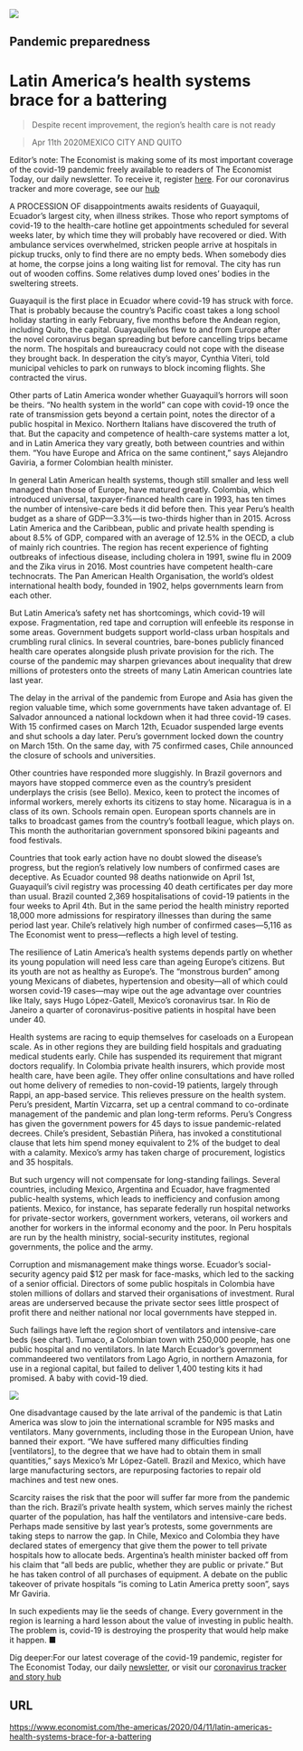 ![](./images/20200411_AMP003_1.jpg)

## Pandemic preparedness

# Latin America’s health systems brace for a battering

> Despite recent improvement, the region’s health care is not ready

> Apr 11th 2020MEXICO CITY AND QUITO

Editor’s note: The Economist is making some of its most important coverage of the covid-19 pandemic freely available to readers of The Economist Today, our daily newsletter. To receive it, register [here](https://www.economist.com//newslettersignup). For our coronavirus tracker and more coverage, see our [hub](https://www.economist.com//coronavirus)

A  PROCESSION OF disappointments awaits residents of Guayaquil, Ecuador’s largest city, when illness strikes. Those who report symptoms of covid-19 to the health-care hotline get appointments scheduled for several weeks later, by which time they will probably have recovered or died. With ambulance services overwhelmed, stricken people arrive at hospitals in pickup trucks, only to find there are no empty beds. When somebody dies at home, the corpse joins a long waiting list for removal. The city has run out of wooden coffins. Some relatives dump loved ones’ bodies in the sweltering streets.

Guayaquil is the first place in Ecuador where covid-19 has struck with force. That is probably because the country’s Pacific coast takes a long school holiday starting in early February, five months before the Andean region, including Quito, the capital. Guayaquileños flew to and from Europe after the novel coronavirus began spreading but before cancelling trips became the norm. The hospitals and bureaucracy could not cope with the disease they brought back. In desperation the city’s mayor, Cynthia Viteri, told municipal vehicles to park on runways to block incoming flights. She contracted the virus.

Other parts of Latin America wonder whether Guayaquil’s horrors will soon be theirs. “No health system in the world” can cope with covid-19 once the rate of transmission gets beyond a certain point, notes the director of a public hospital in Mexico. Northern Italians have discovered the truth of that. But the capacity and competence of health-care systems matter a lot, and in Latin America they vary greatly, both between countries and within them. “You have Europe and Africa on the same continent,” says Alejandro Gaviria, a former Colombian health minister.

In general Latin American health systems, though still smaller and less well managed than those of Europe, have matured greatly. Colombia, which introduced universal, taxpayer-financed health care in 1993, has ten times the number of intensive-care beds it did before then. This year Peru’s health budget as a share of GDP—3.3%—is two-thirds higher than in 2015. Across Latin America and the Caribbean, public and private health spending is about 8.5% of GDP, compared with an average of 12.5% in the OECD, a club of mainly rich countries. The region has recent experience of fighting outbreaks of infectious disease, including cholera in 1991, swine flu in 2009 and the Zika virus in 2016. Most countries have competent health-care technocrats. The Pan American Health Organisation, the world’s oldest international health body, founded in 1902, helps governments learn from each other.

But Latin America’s safety net has shortcomings, which covid-19 will expose. Fragmentation, red tape and corruption will enfeeble its response in some areas. Government budgets support world-class urban hospitals and crumbling rural clinics. In several countries, bare-bones publicly financed health care operates alongside plush private provision for the rich. The course of the pandemic may sharpen grievances about inequality that drew millions of protesters onto the streets of many Latin American countries late last year.

The delay in the arrival of the pandemic from Europe and Asia has given the region valuable time, which some governments have taken advantage of. El Salvador announced a national lockdown when it had three covid-19 cases. With 15 confirmed cases on March 12th, Ecuador suspended large events and shut schools a day later. Peru’s government locked down the country on March 15th. On the same day, with 75 confirmed cases, Chile announced the closure of schools and universities.

Other countries have responded more sluggishly. In Brazil governors and mayors have stopped commerce even as the country’s president underplays the crisis (see Bello). Mexico, keen to protect the incomes of informal workers, merely exhorts its citizens to stay home. Nicaragua is in a class of its own. Schools remain open. European sports channels are in talks to broadcast games from the country’s football league, which plays on. This month the authoritarian government sponsored bikini pageants and food festivals.

Countries that took early action have no doubt slowed the disease’s progress, but the region’s relatively low numbers of confirmed cases are deceptive. As Ecuador counted 98 deaths nationwide on April 1st, Guayaquil’s civil registry was processing 40 death certificates per day more than usual. Brazil counted 2,369 hospitalisations of covid-19 patients in the four weeks to April 4th. But in the same period the health ministry reported 18,000 more admissions for respiratory illnesses than during the same period last year. Chile’s relatively high number of confirmed cases—5,116 as The Economist went to press—reflects a high level of testing.

The resilience of Latin America’s health systems depends partly on whether its young population will need less care than ageing Europe’s citizens. But its youth are not as healthy as Europe’s. The “monstrous burden” among young Mexicans of diabetes, hypertension and obesity—all of which could worsen covid-19 cases—may wipe out the age advantage over countries like Italy, says Hugo López-Gatell, Mexico’s coronavirus tsar. In Rio de Janeiro a quarter of coronavirus-positive patients in hospital have been under 40.

Health systems are racing to equip themselves for caseloads on a European scale. As in other regions they are building field hospitals and graduating medical students early. Chile has suspended its requirement that migrant doctors requalify. In Colombia private health insurers, which provide most health care, have been agile. They offer online consultations and have rolled out home delivery of remedies to non-covid-19 patients, largely through Rappi, an app-based service. This relieves pressure on the health system. Peru’s president, Martín Vizcarra, set up a central command to co-ordinate management of the pandemic and plan long-term reforms. Peru’s Congress has given the government powers for 45 days to issue pandemic-related decrees. Chile’s president, Sebastián Piñera, has invoked a constitutional clause that lets him spend money equivalent to 2% of the budget to deal with a calamity. Mexico’s army has taken charge of procurement, logistics and 35 hospitals.

 But such urgency will not compensate for long-standing failings. Several countries, including Mexico, Argentina and Ecuador, have fragmented public-health systems, which leads to inefficiency and confusion among patients. Mexico, for instance, has separate federally run hospital networks for private-sector workers, government workers, veterans, oil workers and another for workers in the informal economy and the poor. In Peru hospitals are run by the health ministry, social-security institutes, regional governments, the police and the army.

Corruption and mismanagement make things worse. Ecuador’s social-security agency paid $12 per mask for face-masks, which led to the sacking of a senior official. Directors of some public hospitals in Colombia have stolen millions of dollars and starved their organisations of investment. Rural areas are underserved because the private sector sees little prospect of profit there and neither national nor local governments have stepped in.

Such failings have left the region short of ventilators and intensive-care beds (see chart). Tumaco, a Colombian town with 250,000 people, has one public hospital and no ventilators. In late March Ecuador’s government commandeered two ventilators from Lago Agrio, in northern Amazonia, for use in a regional capital, but failed to deliver 1,400 testing kits it had promised. A baby with covid-19 died.



![](./images/20200411_AMC148_0.png)

One disadvantage caused by the late arrival of the pandemic is that Latin America was slow to join the international scramble for N95 masks and ventilators. Many governments, including those in the European Union, have banned their export. “We have suffered many difficulties finding [ventilators], to the degree that we have had to obtain them in small quantities,” says Mexico’s Mr López-Gatell. Brazil and Mexico, which have large manufacturing sectors, are repurposing factories to repair old machines and test new ones.

Scarcity raises the risk that the poor will suffer far more from the pandemic than the rich. Brazil’s private health system, which serves mainly the richest quarter of the population, has half the ventilators and intensive-care beds. Perhaps made sensitive by last year’s protests, some governments are taking steps to narrow the gap. In Chile, Mexico and Colombia they have declared states of emergency that give them the power to tell private hospitals how to allocate beds. Argentina’s health minister backed off from his claim that “all beds are public, whether they are public or private.” But he has taken control of all purchases of equipment. A debate on the public takeover of private hospitals “is coming to Latin America pretty soon”, says Mr Gaviria.

In such expedients may lie the seeds of change. Every government in the region is learning a hard lesson about the value of investing in public health. The problem is, covid-19 is destroying the prosperity that would help make it happen. ■

Dig deeper:For our latest coverage of the covid-19 pandemic, register for The Economist Today, our daily [newsletter](https://www.economist.com//newslettersignup), or visit our [coronavirus tracker and story hub](https://www.economist.com//coronavirus)

## URL

https://www.economist.com/the-americas/2020/04/11/latin-americas-health-systems-brace-for-a-battering
